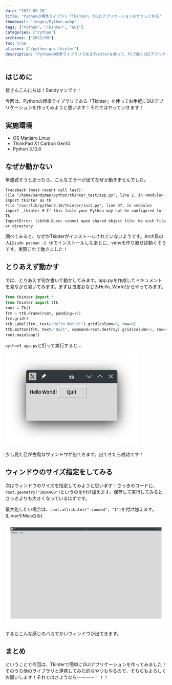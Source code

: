 ```yaml
---
date: "2022-09-20"
title: "Pythonの標準ライブラリ「Tkinter」でGUIアプリケーションをサクッと作る"
thumbnail: "images/Python.webp"
tags: ["Python", "Tkinter", "GUI"]
categories: ["Python"]
archives: ["2022/09"]
toc: true
aliases: ["/python-gui-tkinter"]
description: "Pythonの標準ライブラリであるTkinterを使って、PCで動くGUIアプリケーションを作成。"
---
```


## はじめに
皆さんこんにちは！Sandyマンです！

今回は、Pythonの標準ライブラリである「Tkinter」を<!--more-->使ってお手軽にGUIアプリケーションを作ってみようと思います！それではやっていきます！

## 実施環境
- OS Manjaro Linux
- ThinkPad X1 Carbon Gen10
- Python 3.10.6

## なぜか動かない
早速試そうと思ったら、こんなエラーが出てなぜか動きませんでした。
```
Traceback (most recent call last):
File "/home/sandyman/python/thinker_test/app.py", line 2, in <module>
import tkinter as tk
File "/usr/lib/python3.10/tkinter/init.py", line 37, in <module>
import _tkinter # If this fails your Python may not be configured for Tk
ImportError: libtk8.6.so: cannot open shared object file: No such file or directory
```
調べてみると、なぜかTkinterがインストールされていないようです。Arch系の人は`sudo pacman -S tk`でインストールしたあとに、venvを作り直せば動くそうです。実際これで動きました！

## とりあえず動かす
では、とりあえず何か書いて動かしてみます。app.pyを作成してドキュメントを見ながら書いてみます。まずは毎度おなじみHello, World!からやってみます。
```python
from tkinter import *
from tkinter import ttk
root = Tk()
frm = ttk.Frame(root, padding=10)
frm.grid()
ttk.Label(frm, text="Hello World!").grid(column=0, row=0)
ttk.Button(frm, text="Quit", command=root.destroy).grid(column=1, row=0)
root.mainloop()
```
`python3 app.py`と打って実行すると...

![](././tkinter_helloworld.webp)

少し見た目が古風なウィンドウが出てきます。出てきたら成功です！

## ウィンドウのサイズ指定をしてみる
次はウィンドウのサイズを指定してみようと思います！さっきのコードに、`root.geometry("300x400")`というのを付け加えます。保存して実行してみるとさっきよりも大きくなっているはずです。

最大化したい場合は、`root.attributes("-zoomed", "1")`を付け加えます。(LinuxやMacのみ)

![](./tkinter_zoomed.webp)

するとこんな感じのバカでかいウィンドウが出てきます。

## まとめ
ということで今回は、Tkinterで簡単にGUIアプリケーションを作ってみました！そのうち他のライブラリと連携してみた的なやつもやるので、そちらもよろしくお願いします！それではさようならーーーー！！！



